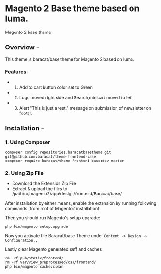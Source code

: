 # Magento 2 Base theme based on luma.
Magento 2 base theme

Overview - 
------------
This theme is baracat/base theme for Magento 2 based on luma.

### Features-
* 1. Add to cart button color set to Green
* 2. Logo moved right side and Search,minicart moved to left
* 3. Alert "This is just a test." message on submission of newsletter on footer.

Installation - 
------------
### 1. Using Composer
```
composer config repositories.baracatbasetheme git git@github.com:baracat/theme-frontend-base 
composer require baracat/theme-frontend-base:dev-master
```
### 2. Using Zip File

* Download the Extension Zip File
* Extract & upload the files to /path/to/magento2/app/design/frontend/Baracat/base/

After installation by either means, enable the extension by running following commands (from root of Magento2 installation):

Then you should run Magento's setup upgrade:
```
php bin/magento setup:upgrade
```
Now you activate the Baracat/base Theme under `Content -> Design -> Configuration..`

Lastly clear Magento generated suff and caches:
```
rm -rf pub/static/frontend/
rm -rf var/view_preprocessed/css/frontend/
php bin/magento cache:clean
```

